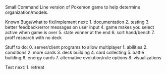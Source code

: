 Small Command Line version of Pokemon game to help determine organization/models.

Known Bugs/what to fix/implement next:
    1. documentation
    2. testing
    3. better feedback/error messages on user input
    4. game makes you select active when game is over
    5. state winner at the end
    6. sort hand/bench
    7. proff research with no deck

Stuff to do:
    0. server/client programs to allow multiplayer
    1. abilities
    2. conditions
    2. more cards
    3. deck building
    4. card collecting
    5. battle building
    6. energy cards
    7. alternative evolution/rule options
    8. visualizations

Test next:
    1. retreat